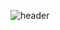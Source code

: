 ![header](https://capsule-render.vercel.app/api?type=waving&color=gradient&height=120&section=header&text=Eunjin%20Choi&fontSize=70&&animation=fadeIn&fontAlign=70)

<!--
**cej3827/cej3827** is a ✨ _special_ ✨ repository because its `README.md` (this file) appears on your GitHub profile.

Here are some ideas to get you started:

- 🔭 I’m currently working on ...
- 🌱 I’m currently learning ...
- 👯 I’m looking to collaborate on ...
- 🤔 I’m looking for help with ...
- 💬 Ask me about ...
- 📫 How to reach me: ...
- 😄 Pronouns: ...
- ⚡ Fun fact: ...
-->
